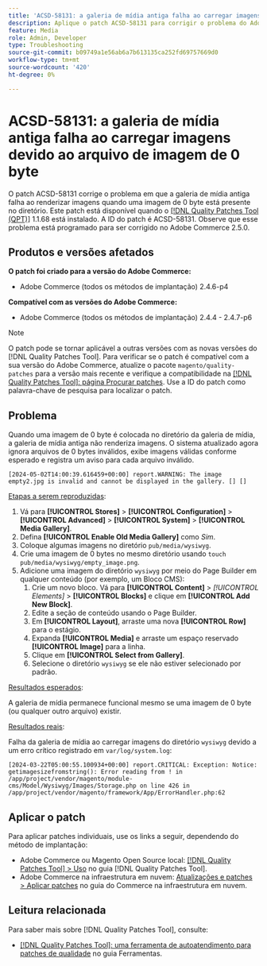 ```yaml
---
title: 'ACSD-58131: a galeria de mídia antiga falha ao carregar imagens devido ao arquivo de imagem de 0 byte'
description: Aplique o patch ACSD-58131 para corrigir o problema do Adobe Commerce em que a galeria de mídia antiga falha ao renderizar imagens quando uma imagem de 0 byte está presente no diretório.
feature: Media
role: Admin, Developer
type: Troubleshooting
source-git-commit: b09749a1e56ab6a7b613135ca252fd69757669d0
workflow-type: tm+mt
source-wordcount: '420'
ht-degree: 0%

---
```



# ACSD-58131: a galeria de mídia antiga falha ao carregar imagens devido ao arquivo de imagem de 0 byte

O patch ACSD-58131 corrige o problema em que a galeria de mídia antiga falha ao renderizar imagens quando uma imagem de 0 byte está presente no diretório. Este patch está disponível quando o [[!DNL Quality Patches Tool (QPT)]](/help/tools/quality-patches-tool/quality-patches-tool-to-self-serve-quality-patches.md) 1.1.68 está instalado. A ID do patch é ACSD-58131. Observe que esse problema está programado para ser corrigido no Adobe Commerce 2.5.0.

## Produtos e versões afetados

**O patch foi criado para a versão do Adobe Commerce:**

* Adobe Commerce (todos os métodos de implantação) 2.4.6-p4

**Compatível com as versões do Adobe Commerce:**

* Adobe Commerce (todos os métodos de implantação) 2.4.4 - 2.4.7-p6

>[!NOTE]
>
>O patch pode se tornar aplicável a outras versões com as novas versões do [!DNL Quality Patches Tool]. Para verificar se o patch é compatível com a sua versão do Adobe Commerce, atualize o pacote `magento/quality-patches` para a versão mais recente e verifique a compatibilidade na [[!DNL Quality Patches Tool]: página Procurar patches](https://experienceleague.adobe.com/tools/commerce-quality-patches/index.html). Use a ID do patch como palavra-chave de pesquisa para localizar o patch.

## Problema

Quando uma imagem de 0 byte é colocada no diretório da galeria de mídia, a galeria de mídia antiga não renderiza imagens. O sistema atualizado agora ignora arquivos de 0 bytes inválidos, exibe imagens válidas conforme esperado e registra um aviso para cada arquivo inválido.

```
[2024-05-02T14:00:39.616459+00:00] report.WARNING: The image empty2.jpg is invalid and cannot be displayed in the gallery. [] []
```

<u>Etapas a serem reproduzidas</u>:

1. Vá para **[!UICONTROL Stores]** > **[!UICONTROL Configuration]** > **[!UICONTROL Advanced]** > **[!UICONTROL System]** > **[!UICONTROL Media Gallery]**.
1. Defina **[!UICONTROL Enable Old Media Gallery]** como *Sim*.
1. Coloque algumas imagens no diretório `pub/media/wysiwyg`.
1. Crie uma imagem de 0 bytes no mesmo diretório usando `touch pub/media/wysiwyg/empty_image.png`.
1. Adicione uma imagem do diretório `wysiwyg` por meio do Page Builder em qualquer conteúdo (por exemplo, um Bloco CMS):
   1. Crie um novo bloco. Vá para **[!UICONTROL Content]** > *[!UICONTROL Elements]* > **[!UICONTROL Blocks]** e clique em **[!UICONTROL Add New Block]**.
   1. Edite a seção de conteúdo usando o Page Builder.
   1. Em **[!UICONTROL Layout]**, arraste uma nova **[!UICONTROL Row]** para o estágio.
   1. Expanda **[!UICONTROL Media]** e arraste um espaço reservado **[!UICONTROL Image]** para a linha.
   1. Clique em **[!UICONTROL Select from Gallery]**.
   1. Selecione o diretório `wysiwyg` se ele não estiver selecionado por padrão.

<u>Resultados esperados</u>:

A galeria de mídia permanece funcional mesmo se uma imagem de 0 byte (ou qualquer outro arquivo) existir.

<u>Resultados reais</u>:

Falha da galeria de mídia ao carregar imagens do diretório `wysiwyg` devido a um erro crítico registrado em `var/log/system.log`:

```
[2024-03-22T05:00:55.100934+00:00] report.CRITICAL: Exception: Notice: getimagesizefromstring(): Error reading from ! in /app/project/vendor/magento/module-cms/Model/Wysiwyg/Images/Storage.php on line 426 in /app/project/vendor/magento/framework/App/ErrorHandler.php:62
```

## Aplicar o patch

Para aplicar patches individuais, use os links a seguir, dependendo do método de implantação:

* Adobe Commerce ou Magento Open Source local: [[!DNL Quality Patches Tool] > Uso](/help/tools/quality-patches-tool/usage.md) no guia [!DNL Quality Patches Tool].
* Adobe Commerce na infraestrutura em nuvem: [Atualizações e patches > Aplicar patches](https://experienceleague.adobe.com/docs/commerce-cloud-service/user-guide/develop/upgrade/apply-patches.html) no guia do Commerce na infraestrutura em nuvem.

## Leitura relacionada

Para saber mais sobre [!DNL Quality Patches Tool], consulte:

* [[!DNL Quality Patches Tool]: uma ferramenta de autoatendimento para patches de qualidade](/help/tools/quality-patches-tool/quality-patches-tool-to-self-serve-quality-patches.md) no guia Ferramentas.
